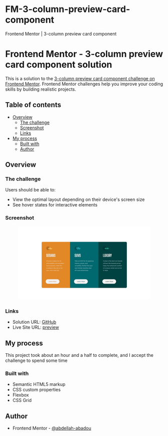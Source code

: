 # FM-3-column-preview-card-component
Frontend Mentor | 3-column preview card component

# Frontend Mentor - 3-column preview card component solution

This is a solution to the [3-column preview card component challenge on Frontend Mentor](https://www.frontendmentor.io/challenges/3column-preview-card-component-pH92eAR2-). Frontend Mentor challenges help you improve your coding skills by building realistic projects. 

## Table of contents

- [Overview](#overview)
  - [The challenge](#the-challenge)
  - [Screenshot](#screenshot)
  - [Links](#links)
- [My process](#my-process)
  - [Built with](#built-with)
  - [Author](#Author)

## Overview

### The challenge

Users should be able to:

- View the optimal layout depending on their device's screen size
- See hover states for interactive elements

### Screenshot

<figure>
  <img src="screenshot.png" alt="sceenshot">
</figure>

### Links

- Solution URL: [GitHub](https://github.com/abdellah-abadou/FM-3-column-preview-card-component)
- Live Site URL: [preview](https://f-m-3-column-preview-card-component.netlify.app/)

## My process

This project took about an hour and a half to complete, and I accept the challenge to spend some time

### Built with

- Semantic HTML5 markup
- CSS custom properties
- Flexbox
- CSS Grid


## Author

- Frontend Mentor - [@abdellah-abadou](https://www.frontendmentor.io/profile/abdellah-abadou)




